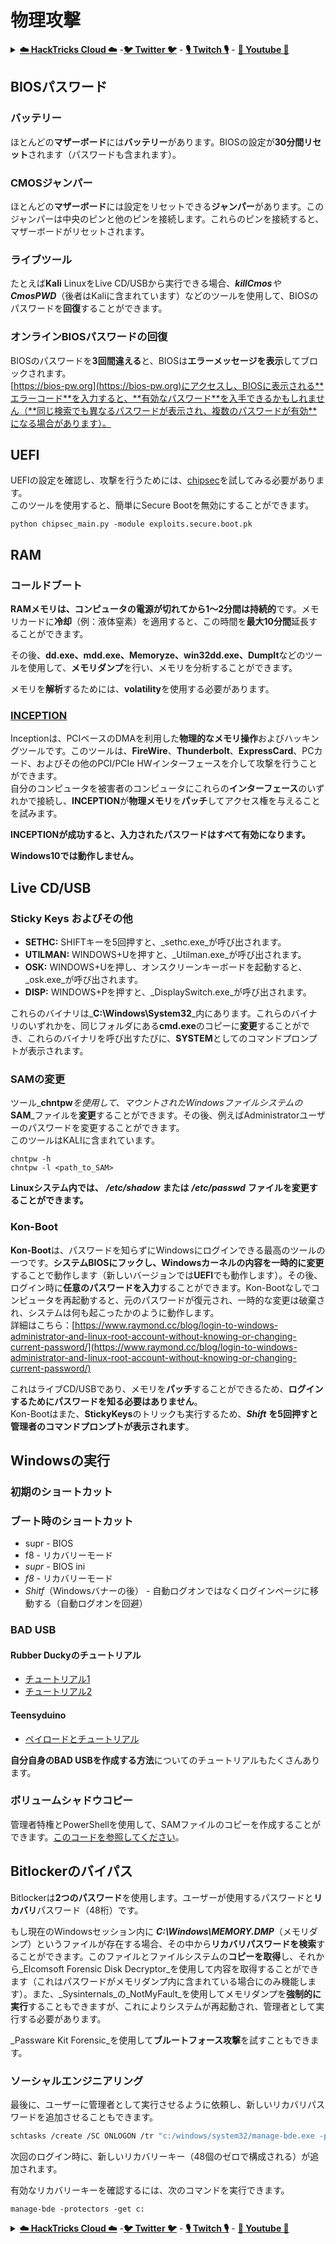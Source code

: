 # 物理攻撃

<details>

<summary><a href="https://cloud.hacktricks.xyz/pentesting-cloud/pentesting-cloud-methodology"><strong>☁️ HackTricks Cloud ☁️</strong></a> -<a href="https://twitter.com/hacktricks_live"><strong>🐦 Twitter 🐦</strong></a> - <a href="https://www.twitch.tv/hacktricks_live/schedule"><strong>🎙️ Twitch 🎙️</strong></a> - <a href="https://www.youtube.com/@hacktricks_LIVE"><strong>🎥 Youtube 🎥</strong></a></summary>

- **サイバーセキュリティ会社**で働いていますか？ **HackTricksで会社を宣伝**したいですか？または、**最新バージョンのPEASSにアクセスしたり、HackTricksをPDFでダウンロード**したいですか？[**SUBSCRIPTION PLANS**](https://github.com/sponsors/carlospolop)をチェックしてください！

- [**The PEASS Family**](https://opensea.io/collection/the-peass-family)を見つけてください。独占的な[**NFT**](https://opensea.io/collection/the-peass-family)のコレクションです。

- [**公式のPEASS＆HackTricksのグッズ**](https://peass.creator-spring.com)を手に入れましょう。

- [**💬**](https://emojipedia.org/speech-balloon/) [**Discordグループ**](https://discord.gg/hRep4RUj7f)または[**telegramグループ**](https://t.me/peass)に**参加**するか、**Twitter**で**フォロー**してください[**🐦**](https://github.com/carlospolop/hacktricks/tree/7af18b62b3bdc423e11444677a6a73d4043511e9/\[https:/emojipedia.org/bird/README.md)[**@carlospolopm**](https://twitter.com/hacktricks_live)**。**

- **ハッキングのトリックを共有するには、[hacktricksリポジトリ](https://github.com/carlospolop/hacktricks)と[hacktricks-cloudリポジトリ](https://github.com/carlospolop/hacktricks-cloud)にPRを提出してください。**

</details>

## BIOSパスワード

### バッテリー

ほとんどの**マザーボード**には**バッテリー**があります。BIOSの設定が**30分間リセット**されます（パスワードも含まれます）。

### CMOSジャンパー

ほとんどの**マザーボード**には設定をリセットできる**ジャンパー**があります。このジャンパーは中央のピンと他のピンを接続します。これらのピンを接続すると、マザーボードがリセットされます。

### ライブツール

たとえば**Kali** LinuxをLive CD/USBから実行できる場合、_**killCmos**_や_**CmosPWD**_（後者はKaliに含まれています）などのツールを使用して、BIOSのパスワードを**回復**することができます。

### オンラインBIOSパスワードの回復

BIOSのパスワードを**3回間違える**と、BIOSは**エラーメッセージを表示**してブロックされます。\
[https://bios-pw.org](https://bios-pw.org)にアクセスし、BIOSに表示される**エラーコード**を入力すると、**有効なパスワード**を入手できるかもしれません（**同じ検索でも異なるパスワードが表示され、複数のパスワードが有効**になる場合があります）。

## UEFI

UEFIの設定を確認し、攻撃を行うためには、[chipsec](https://github.com/chipsec/chipsec/blob/master/chipsec-manual.pdf)を試してみる必要があります。\
このツールを使用すると、簡単にSecure Bootを無効にすることができます。
```
python chipsec_main.py -module exploits.secure.boot.pk
```
## RAM

### コールドブート

**RAMメモリは、コンピュータの電源が切れてから1〜2分間は持続的**です。メモリカードに**冷却**（例：液体窒素）を適用すると、この時間を**最大10分間**延長することができます。

その後、**dd.exe、mdd.exe、Memoryze、win32dd.exe、DumpIt**などのツールを使用して、**メモリダンプ**を行い、メモリを分析することができます。

メモリを**解析**するためには、**volatility**を使用する必要があります。

### [INCEPTION](https://github.com/carmaa/inception)

Inceptionは、PCIベースのDMAを利用した**物理的なメモリ操作**およびハッキングツールです。このツールは、**FireWire**、**Thunderbolt**、**ExpressCard**、PCカード、およびその他のPCI/PCIe HWインターフェースを介して攻撃を行うことができます。\
自分のコンピュータを被害者のコンピュータにこれらの**インターフェース**のいずれかで接続し、**INCEPTION**が**物理メモリ**を**パッチ**してアクセス権を与えることを試みます。

**INCEPTIONが成功すると、入力されたパスワードはすべて有効になります。**

**Windows10では動作しません。**

## Live CD/USB

### Sticky Keys およびその他

* **SETHC:** SHIFTキーを5回押すと、_sethc.exe_が呼び出されます。
* **UTILMAN:** WINDOWS+Uを押すと、_Utilman.exe_が呼び出されます。
* **OSK:** WINDOWS+Uを押し、オンスクリーンキーボードを起動すると、_osk.exe_が呼び出されます。
* **DISP:** WINDOWS+Pを押すと、_DisplaySwitch.exe_が呼び出されます。

これらのバイナリは_**C:\Windows\System32**_内にあります。これらのバイナリのいずれかを、同じフォルダにある**cmd.exe**のコピーに**変更**することができ、これらのバイナリを呼び出すたびに、**SYSTEM**としてのコマンドプロンプトが表示されます。

### SAMの変更

ツール_**chntpw**_を使用して、マウントされたWindowsファイルシステムの_**SAM**_ファイルを**変更**することができます。その後、例えばAdministratorユーザーのパスワードを変更することができます。\
このツールはKALIに含まれています。
```
chntpw -h
chntpw -l <path_to_SAM>
```
**Linuxシステム内では、** _**/etc/shadow**_ **または** _**/etc/passwd**_ **ファイルを変更することができます。**

### **Kon-Boot**

**Kon-Boot**は、パスワードを知らずにWindowsにログインできる最高のツールの一つです。**システムBIOSにフックし、Windowsカーネルの内容を一時的に変更**することで動作します（新しいバージョンでは**UEFI**でも動作します）。その後、ログイン時に**任意のパスワードを入力**することができます。Kon-Bootなしでコンピュータを再起動すると、元のパスワードが復元され、一時的な変更は破棄され、システムは何も起こったかのように動作します。\
詳細はこちら：[https://www.raymond.cc/blog/login-to-windows-administrator-and-linux-root-account-without-knowing-or-changing-current-password/](https://www.raymond.cc/blog/login-to-windows-administrator-and-linux-root-account-without-knowing-or-changing-current-password/)

これはライブCD/USBであり、メモリを**パッチ**することができるため、**ログインするためにパスワードを知る必要はありません**。\
Kon-Bootはまた、**StickyKeys**のトリックも実行するため、_**Shift**_ **を5回押すと管理者のコマンドプロンプトが表示されます**。

## **Windowsの実行**

### 初期のショートカット

### ブート時のショートカット

* supr - BIOS
* f8 - リカバリーモード
* _supr_ - BIOS ini
* _f8_ - リカバリーモード
* _Shitf_（Windowsバナーの後） - 自動ログオンではなくログインページに移動する（自動ログオンを回避）

### **BAD USB**

#### **Rubber Duckyのチュートリアル**

* [チュートリアル1](https://github.com/hak5darren/USB-Rubber-Ducky/wiki/Tutorials)
* [チュートリアル2](https://blog.hartleybrody.com/rubber-ducky-guide/)

#### **Teensyduino**

* [ペイロードとチュートリアル](https://github.com/Screetsec/Pateensy)

**自分自身のBAD USBを作成する方法**についてのチュートリアルもたくさんあります。

### ボリュームシャドウコピー

管理者特権とPowerShellを使用して、SAMファイルのコピーを作成することができます。[このコードを参照してください](../windows-hardening/basic-powershell-for-pentesters/#volume-shadow-copy)。

## Bitlockerのバイパス

Bitlockerは**2つのパスワード**を使用します。ユーザーが使用するパスワードと**リカバリ**パスワード（48桁）です。

もし現在のWindowsセッション内に _**C:\Windows\MEMORY.DMP**_（メモリダンプ）というファイルが存在する場合、その中から**リカバリパスワードを検索**することができます。このファイルとファイルシステムの**コピーを取得**し、それから_Elcomsoft Forensic Disk Decryptor_を使用して内容を取得することができます（これはパスワードがメモリダンプ内に含まれている場合にのみ機能します）。また、_Sysinternals_の_NotMyFault_を使用してメモリダンプを**強制的に実行**することもできますが、これによりシステムが再起動され、管理者として実行する必要があります。

_Passware Kit Forensic_を使用して**ブルートフォース攻撃**を試すこともできます。

### ソーシャルエンジニアリング

最後に、ユーザーに管理者として実行させるように依頼し、新しいリカバリパスワードを追加させることもできます。
```bash
schtasks /create /SC ONLOGON /tr "c:/windows/system32/manage-bde.exe -protectors -add c: -rp 000000-000000-000000-000000-000000-000000-000000-000000" /tn tarea /RU SYSTEM /f
```
次回のログイン時に、新しいリカバリーキー（48個のゼロで構成される）が追加されます。

有効なリカバリーキーを確認するには、次のコマンドを実行できます。
```
manage-bde -protectors -get c:
```
<details>

<summary><a href="https://cloud.hacktricks.xyz/pentesting-cloud/pentesting-cloud-methodology"><strong>☁️ HackTricks Cloud ☁️</strong></a> -<a href="https://twitter.com/hacktricks_live"><strong>🐦 Twitter 🐦</strong></a> - <a href="https://www.twitch.tv/hacktricks_live/schedule"><strong>🎙️ Twitch 🎙️</strong></a> - <a href="https://www.youtube.com/@hacktricks_LIVE"><strong>🎥 Youtube 🎥</strong></a></summary>

- **サイバーセキュリティ会社**で働いていますか？ **HackTricksで会社を宣伝**したいですか？または、**最新バージョンのPEASSを入手したり、HackTricksをPDFでダウンロード**したいですか？[**SUBSCRIPTION PLANS**](https://github.com/sponsors/carlospolop)をチェックしてください！

- [**The PEASS Family**](https://opensea.io/collection/the-peass-family)を見つけてください。独占的な[**NFT**](https://opensea.io/collection/the-peass-family)のコレクションです。

- [**公式のPEASS＆HackTricksのグッズ**](https://peass.creator-spring.com)を手に入れましょう。

- [**💬**](https://emojipedia.org/speech-balloon/) [**Discordグループ**](https://discord.gg/hRep4RUj7f)または[**telegramグループ**](https://t.me/peass)に**参加**するか、**Twitter**で私を**フォロー**してください[**🐦**](https://github.com/carlospolop/hacktricks/tree/7af18b62b3bdc423e11444677a6a73d4043511e9/\[https:/emojipedia.org/bird/README.md)[**@carlospolopm**](https://twitter.com/hacktricks_live)**.**

- **ハッキングのトリックを共有するには、[hacktricksリポジトリ](https://github.com/carlospolop/hacktricks)と[hacktricks-cloudリポジトリ](https://github.com/carlospolop/hacktricks-cloud)にPRを提出してください**。

</details>
